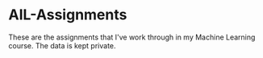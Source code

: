 # AIL-Assignments
These are the assignments that I've work through in my Machine Learning course. The data is kept private.
